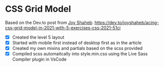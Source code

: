 # CSS Grid Model

Based on the Dev.to post from [Joy Shaheb](https://dev.to/joyshaheb):
https://dev.to/joyshaheb/acing-css-grid-model-in-2021-with-5-exercises-css-2021-51ci

- [x] Created the level 5 layout
- [x] Started with mobile first instead of desktop first as in the article
- [x] Created my own mixins and partials based on the scss provided
- [x] Compiled scss automaitcally into style.min.css using the Live Sass Compiler plugin in VsCode
